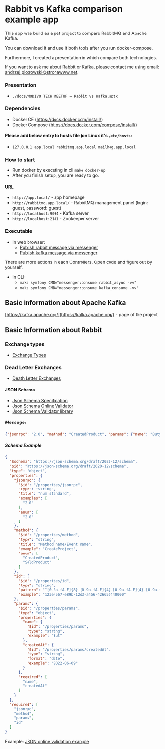 # Rabbit vs Kafka comparison example app #

This app was build as a pet project to compare RabbitMQ and Apache Kafka.

You can download it and use it both tools after you run docker-compose.

Furthermore, I created a presentation in which compare both technologies. 

If you want to ask me about Rabbit or Kafka, please contact me using email: [andrzej.piotrowski@stronawww.net](mailto:andrzej.piotrowski@stronawww.net).

### Presentation ###
* `./docs/MODIVO TECH MEETUP — Rabbit vs Kafka.pptx`

### Dependencies ###
* Docker CE (https://docs.docker.com/install/)
* Docker Compose (https://docs.docker.com/compose/install/)

#### Please add below entry to hosts file (on Linux it's `/etc/hosts`: ####
* `127.0.0.1 app.local rabbitmq.app.local mailhog.app.local`

### How to start ###
* Run docker by executing in cli `make docker-up`
* After you finish setup, you are ready to go.

#### URL ####
* `http://app.local/` - app homepage
* `http://rabbitmq.app.local/` - RabbitMQ management panel (login: guest, password: guest)
* `http://localhost:9094` - Kafka server
* `http://localhost:2181` - Zookeeper server

### Executable ###
* In web browser:
  * [Publish rabbit message via messenger](http://app.local/rabbit/publish-messenger)
  * [Publish kafka message via messenger](http://app.local/kafka/publish-messenger)

There are more actions in each Controllers. Open code and figure out by yourself. 

* In CLI:
  * `make symfony CMD="messenger:consume rabbit_async -vv"`
  * `make symfony CMD="messenger:consume kafka_consume -vv"`

## Basic information about Apache Kafka ##

[https://kafka.apache.org/](https://kafka.apache.org/) - page of the project

## Basic Information about Rabbit ##

### Exchange types ###
* [Exchange Types](https://www.rabbitmq.com/tutorials/amqp-concepts.html)

### Dead Letter Exchanges ###
* [Death Letter Exchanges](https://www.rabbitmq.com/dlx.html)

#### JSON Schema ####
* [Json Schema Specification](https://json-schema.org/)
* [Json Schema Online Validator](https://www.jsonschemavalidator.net/)
* [Json Schema Validator library](https://packagist.org/packages/justinrainbow/json-schema)

##### Message: #####
```json
{"jsonrpc": "2.0", "method": "CreatedProduct", "params": {"name": "Buty", "createdAt": "2018-08-28"}, "id": "123e4567-e89b-12d3-a456-426655440000"}
```

##### Schema Example #####
```json
{
  "$schema": "https://json-schema.org/draft/2020-12/schema",
  "$id": "https://json-schema.org/draft/2020-12/schema",
  "type": "object",
  "properties": {
    "jsonrpc": {
      "$id": "/properties/jsonrpc",
      "type": "string",
      "title": "num standard",
      "examples": [
        "2.0"
      ],
      "enum": [
        "2.0"
      ]
    },
    "method": {
      "$id": "/properties/method",
      "type": "string",
      "title": "Method name/Event name",
      "example": "CreateProject",
      "enum": [
        "CreatedProduct",
        "SoldProduct"
      ]
    },
    "id": {
      "$id": "/properties/id",
      "type": "string",
      "pattern": "^[0-9a-fA-F]{8}-[0-9a-fA-F]{4}-[0-9a-fA-F]{4}-[0-9a-fA-F]{4}-[0-9a-fA-F]{12}$",
      "example": "123e4567-e89b-12d3-a456-426655440000"
    },
    "params": {
      "$id": "/properties/params",
      "type": "object",
      "properties": {
        "name": {
          "$id": "/properties/params",
          "type": "string",
          "example": "But"
        },
        "createdAt": {
          "$id": "/properties/params/createdAt",
          "type": "string",
          "format": "date",
          "example": "2022-06-09"
        }
      },
      "required": [
        "name",
        "createdAt"
      ]
    }
  },
  "required": [
    "jsonrpc",
    "method",
    "params",
    "id"
  ]
}
```

Example: [JSON online validation example](https://www.jsonschemavalidator.net/s/fsuICVan)